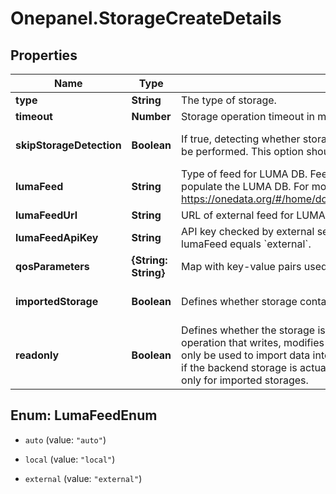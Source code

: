 # Onepanel.StorageCreateDetails

## Properties
Name | Type | Description | Notes
------------ | ------------- | ------------- | -------------
**type** | **String** | The type of storage. | [optional] 
**timeout** | **Number** | Storage operation timeout in milliseconds. | [optional] 
**skipStorageDetection** | **Boolean** | If true, detecting whether storage is directly accessible by the Oneclient will not be performed. This option should be set to true on readonly storages.  | [optional] [default to false]
**lumaFeed** | **String** | Type of feed for LUMA DB. Feed is a source of user/group mappings used to populate the LUMA DB. For more info please read: https://onedata.org/#/home/documentation/doc/administering_onedata/luma.html  | [optional] [default to &#39;auto&#39;]
**lumaFeedUrl** | **String** | URL of external feed for LUMA DB. Relevant only if lumaFeed equals &#x60;external&#x60;. | [optional] 
**lumaFeedApiKey** | **String** | API key checked by external service used as feed for LUMA DB. Relevant only if lumaFeed equals &#x60;external&#x60;.  | [optional] 
**qosParameters** | **{String: String}** | Map with key-value pairs used for describing storage QoS parameters. | [optional] 
**importedStorage** | **Boolean** | Defines whether storage contains existing data to be imported.  | [optional] [default to false]
**readonly** | **Boolean** | Defines whether the storage is readonly. If enabled, Oneprovider will block any operation that writes, modifies or deletes data on the storage. Such storage can only be used to import data into the space. Mandatory to ensure proper behaviour if the backend storage is actually configured as readonly. This option is available only for imported storages.  | [optional] [default to false]


<a name="LumaFeedEnum"></a>
## Enum: LumaFeedEnum


* `auto` (value: `"auto"`)

* `local` (value: `"local"`)

* `external` (value: `"external"`)




